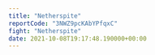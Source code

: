 ```yaml
---
title: "Netherspite"
reportCode: "3NWZ9pcKAbYPfqxC"
fight: "Netherspite"
date: 2021-10-08T19:17:48.190000+00:00
---
```

